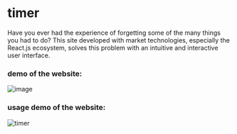 # timer
Have you ever had the experience of forgetting some of the many things you had to do? This site developed with market technologies, especially the React.js ecosystem, solves this problem with an intuitive and interactive user interface.

### demo of the website:
![image](https://user-images.githubusercontent.com/105358332/208105368-c4a4c742-bad0-47c5-bbba-93e792d4b003.png)

### usage demo of the website:
![timer](https://user-images.githubusercontent.com/105358332/208109444-ee2cafa6-9759-4290-998b-c8ca8df5b81f.gif)
